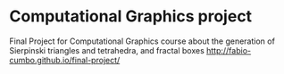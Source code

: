 Computational Graphics project
=============

Final Project for Computational Graphics course about the generation of Sierpinski triangles and tetrahedra, and fractal boxes
http://fabio-cumbo.github.io/final-project/
